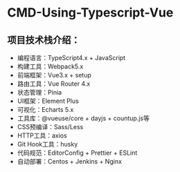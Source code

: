 # CMD-Using-Typescript-Vue
## 项目技术栈介绍：
- 编程语言：TypeScript4.x + JavaScript
- 构建工具：Webpack5.x
- 前端框架：Vue3.x + setup
- 路由工具：Vue Router 4.x
- 状态管理：Pinia
- UI框架：Element Plus
- 可视化：Echarts 5.x
- 工具库：@vueuse/core + dayjs + countup.js等
- CSS预编译：Sass/Less
- HTTP工具：axios
- Git Hook工具：husky
- 代码规范：EditorConfig + Prettier + ESLint
- 自动部署：Centos + Jenkins + Nginx
